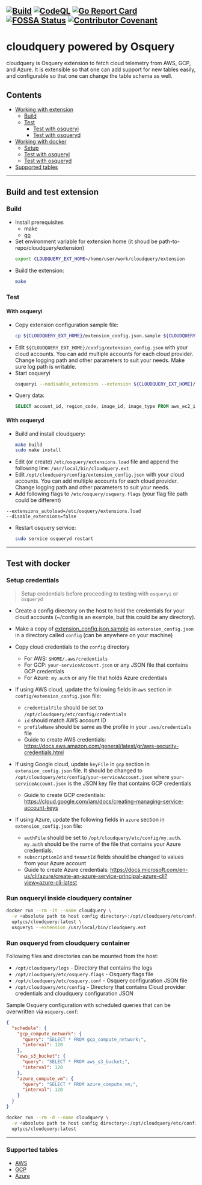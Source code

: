 [![Build](https://github.com/Uptycs/cloudquery/workflows/Build/badge.svg?branch=master)](https://github.com/Uptycs/cloudquery/actions?query=workflow%3ABuild)
[![CodeQL](https://github.com/Uptycs/cloudquery/workflows/CodeQL/badge.svg?branch=master)](https://github.com/Uptycs/cloudquery/actions?query=workflow%3ACodeQL)
[![Go Report Card](https://goreportcard.com/badge/github.com/Uptycs/cloudquery)](https://goreportcard.com/report/github.com/Uptycs/cloudquery)
[![FOSSA Status](https://app.fossa.com/api/projects/custom%2B22616%2Fgit%40github.com%3AUptycs%2Fcloudquery.git.svg?type=shield)](https://app.fossa.com/projects/custom%2B22616%2Fgit%40github.com%3AUptycs%2Fcloudquery.git?ref=badge_shield)
[![Contributor Covenant](https://img.shields.io/badge/Contributor%20Covenant-v2.0%20adopted-ff69b4.svg)](CODE_OF_CONDUCT.md)
---

# cloudquery powered by Osquery

cloudquery is Osquery extension to fetch cloud telemetry from AWS, GCP, and Azure. It is extensible so that
one can add support for new tables easily, and configurable so that one can change the table schema as well.

## Contents

- [Working with extension](#build-and-test-extension)
  * [Build](#build)
  * [Test](#test)
    + [Test with osqueryi](#with-osqueryi)
    + [Test with osqueryd](#with-osqueryd)
- [Working with docker](#test-with-docker)
  * [Setup](#setup-credentials)
  * [Test with osqueryi](#run-osqueryi-from-cloudquery-container)
  * [Test with osqueryd](#run-osqueryd-from-cloudquery-container)
- [Supported tables](#supported-tables)

---

## Build and test extension

### Build

- Install prerequisites
  - make
  - [go](https://golang.org/doc/install#install)
- Set environment variable for extension home (it shoud be path-to-repo/cloudquery/extension)
  ```sh
  export CLOUDQUERY_EXT_HOME=/home/user/work/cloudquery/extension
  ```
- Build the extension:
  ```sh
  make
  ````

### Test

#### With osqueryi

- Copy extension configuration sample file:
  ```sh
  cp ${CLOUDQUERY_EXT_HOME}/extension_config.json.sample ${CLOUDQUERY_EXT_HOME}/config/extension_config.json
  ```
- Edit `${CLOUDQUERY_EXT_HOME}/config/extension_config.json` with your cloud accounts. You can add multiple accounts for each cloud provider. Change logging path and other parameters to suit your needs. Make sure log path is writable.
- Start osqueryi
  ```sh
  osqueryi --nodisable_extensions --extension ${CLOUDQUERY_EXT_HOME}/../cloudquery
  ```
- Query data:
  ```sql
  SELECT account_id, region_code, image_id, image_type FROM aws_ec2_image;
  ```

#### With osqueryd

- Build and install cloudquery:
  ```sh
  make build
  sudo make install
  ```
- Edit (or create) `/etc/osquery/extensions.load` file and append the following line: `/usr/local/bin/cloudquery.ext`
- Edit `/opt/cloudquery/config/extension_config.json` with your cloud accounts. You can add multiple accounts for each cloud provider. Change logging path and other parameters to suit your needs.
- Add following flags to `/etc/osquery/osquery.flags` (your flag file path could be different)
```
--extensions_autoload=/etc/osquery/extensions.load
--disable_extensions=false
```
- Restart osquery service:
  ```sh
  sudo service osqueryd restart
  ```

---

## Test with docker

### Setup credentials

> Setup credentials before proceeding to testing with `osqueryi` or `osqueryd`

- Create a config directory on the host to hold the credentials for your cloud accounts (~/config is an example, but this could be any directory).

- Make a copy of [extension_config.json.sample](extension/extension_config.json.sample) as `extension_config.json` in a directory called `config` (can be anywhere on your machine)
- Copy cloud credentials to the `config` directory
  - For AWS: `$HOME/.aws/credentials`
  - For GCP: `your-serviceAccount.json` or any JSON file that contains GCP credentials
  - For Azure: `my.auth` or any file that holds Azure credentials

- If using AWS cloud, update the following fields in `aws` section in `config/extension_config.json` file:
  - `credentialFile` should be set to `/opt/cloudquery/etc/config/credentials`
  - `id` should match AWS account ID
  - `profileName` should be same as the profile in your `.aws/credentials` file
  - Guide to create AWS credentials: https://docs.aws.amazon.com/general/latest/gr/aws-security-credentials.html

- If using Google cloud, update `keyFile` in `gcp` section in `extension_config.json` file. It should be changed to `/opt/cloudquery/etc/config/your-serviceAccount.json` where `your-serviceAccount.json` is the JSON key file that contains GCP credentials
  - Guide to create GCP credentials: https://cloud.google.com/iam/docs/creating-managing-service-account-keys

- If using Azure, update the following fields in `azure` section in `extension_config.json` file:
  - `authFile` should be set to `/opt/cloudquery/etc/config/my.auth`. `my.auth` should be the name of the file that contains your Azure credentials.
  - `subscriptionId` and `tenantId` fields should be changed to values from your Azure account
  - Guide to create Azure credentials: https://docs.microsoft.com/en-us/cli/azure/create-an-azure-service-principal-azure-cli?view=azure-cli-latest

### Run osqueryi inside cloudquery container

```sh
docker run --rm -it --name cloudquery \
  -v <absolute path to host config directory>:/opt/cloudquery/etc/config \
  uptycs/cloudquery:latest \
  osqueryi --extension /usr/local/bin/cloudquery.ext
```

### Run osqueryd from cloudquery container

Following files and directories can be mounted from the host:
- `/opt/cloudquery/logs`              - Directory that contains the logs
- `/opt/cloudquery/etc/osquery.flags` - Osquery flags file
- `/opt/cloudquery/etc/osquery.conf`  - Osquery configuration JSON file
- `/opt/cloudquery/etc/config`        - Directory that contains Cloud provider credentials and cloudquery configuration JSON

Sample Osquery configuration with scheduled queries that can be overwritten via `osquery.conf`:
```json
{
  "schedule": {
    "gcp_compute_network": {
      "query": "SELECT * FROM gcp_compute_network;",
      "interval": 120
    },
    "aws_s3_bucket": {
      "query": "SELECT * FROM aws_s3_bucket;",
      "interval": 120
    },
    "azure_compute_vm": {
      "query": "SELECT * FROM azure_compute_vm;",
      "interval": 120
    }
  }
}
```

```sh
docker run --rm -d --name cloudquery \
  -v <absolute path to host config directory>:/opt/cloudquery/etc/config \
  uptycs/cloudquery:latest
```

---

### Supported tables
- [AWS](extension/aws/tables.md)
- [GCP](extension/gcp/tables.md)
- [Azure](extension/azure/tables.md)
